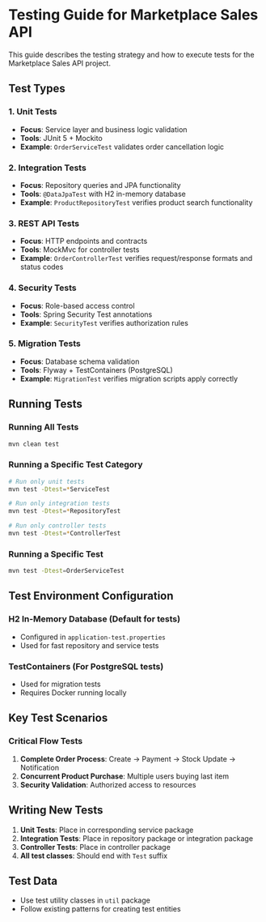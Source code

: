 # Testing Guide for Marketplace Sales API

This guide describes the testing strategy and how to execute tests for the Marketplace Sales API project.

## Test Types

### 1. Unit Tests
- **Focus**: Service layer and business logic validation
- **Tools**: JUnit 5 + Mockito
- **Example**: `OrderServiceTest` validates order cancellation logic

### 2. Integration Tests
- **Focus**: Repository queries and JPA functionality
- **Tools**: `@DataJpaTest` with H2 in-memory database
- **Example**: `ProductRepositoryTest` verifies product search functionality

### 3. REST API Tests
- **Focus**: HTTP endpoints and contracts
- **Tools**: MockMvc for controller tests
- **Example**: `OrderControllerTest` verifies request/response formats and status codes

### 4. Security Tests
- **Focus**: Role-based access control
- **Tools**: Spring Security Test annotations
- **Example**: `SecurityTest` verifies authorization rules

### 5. Migration Tests
- **Focus**: Database schema validation
- **Tools**: Flyway + TestContainers (PostgreSQL)
- **Example**: `MigrationTest` verifies migration scripts apply correctly

## Running Tests

### Running All Tests
```bash
mvn clean test
```

### Running a Specific Test Category
```bash
# Run only unit tests
mvn test -Dtest=*ServiceTest

# Run only integration tests
mvn test -Dtest=*RepositoryTest

# Run only controller tests
mvn test -Dtest=*ControllerTest
```

### Running a Specific Test
```bash
mvn test -Dtest=OrderServiceTest
```

## Test Environment Configuration

### H2 In-Memory Database (Default for tests)
- Configured in `application-test.properties`
- Used for fast repository and service tests

### TestContainers (For PostgreSQL tests)
- Used for migration tests
- Requires Docker running locally

## Key Test Scenarios

### Critical Flow Tests
1. **Complete Order Process**: Create → Payment → Stock Update → Notification
2. **Concurrent Product Purchase**: Multiple users buying last item
3. **Security Validation**: Authorized access to resources

## Writing New Tests

1. **Unit Tests**: Place in corresponding service package
2. **Integration Tests**: Place in repository package or integration package
3. **Controller Tests**: Place in controller package
4. **All test classes**: Should end with `Test` suffix

## Test Data

- Use test utility classes in `util` package
- Follow existing patterns for creating test entities 